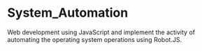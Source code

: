 # System_Automation
Web development using JavaScript and implement the activity of automating the operating system operations using Robot.JS.
